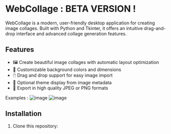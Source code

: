 # WebCollage  : BETA VERSION !

WebCollage is a modern, user-friendly desktop application for creating image collages. Built with Python and Tkinter, it offers an intuitive drag-and-drop interface and advanced collage generation features.

## Features

- 🖼️ Create beautiful image collages with automatic layout optimization
- 🎨 Customizable background colors and dimensions
- 🖱️ Drag and drop support for easy image import
- 📝 Optional theme display from image metadata
- 💾 Export in high quality JPEG or PNG formats

Examples :
![image](https://github.com/user-attachments/assets/b53533e5-6377-4745-9433-e160fe08b679)
![image](https://github.com/user-attachments/assets/b5843c48-c01d-4b22-a2d3-caa774f0a26c)



## Installation

1. Clone this repository: 
